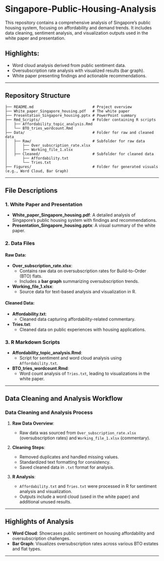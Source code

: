 # Singapore-Public-Housing-Analysis
This repository contains a comprehensive analysis of Singapore’s public housing system, focusing on affordability and demand trends. It includes data cleaning, sentiment analysis, and visualization outputs used in the white paper and presentation.

## Highlights:
- Word cloud analysis derived from public sentiment data.
- Oversubscription rate analysis with visualized results (bar graph).
- White paper presenting findings and actionable recommendations.

---

## Repository Structure
```
├── README.md                           # Project overview
├── White_paper_Singapore_housing.pdf   # The white paper
├── Presentation_Singapore_housing.pptx # PowerPoint summary
├── Rmd_Scripts/                        # Folder containing R scripts
│   ├── Affordability_topic_analysis.Rmd
│   └── BTO_tries_wordcount.Rmd
├── Data/                               # Folder for raw and cleaned data
│   ├── Raw/                            # Subfolder for raw data
│   │   ├── Over_subscription_rate.xlsx
│   │   ├── Working_file_1.xlsx
│   ├── Cleaned/                        # Subfolder for cleaned data
│       ├── Affordability.txt
│       └── Tries.txt
├── Figures/                            # Folder for generated visuals (e.g., Word Cloud, Bar Graph)
```

---

## File Descriptions

### 1. White Paper and Presentation
- **White_paper_Singapore_housing.pdf**: A detailed analysis of Singapore’s public housing system with findings and recommendations.
- **Presentation_Singapore_housing.pptx**: A visual summary of the white paper.

### 2. Data Files
#### Raw Data:
- **Over_subscription_rate.xlsx**:
  - Contains raw data on oversubscription rates for Build-to-Order (BTO) flats.
  - Includes a **bar graph** summarizing oversubscription trends.
- **Working_file_1.xlsx**:
  - Source data for text-based analysis and visualization in R.

#### Cleaned Data:
- **Affordability.txt**:
  - Cleaned data capturing affordability-related commentary.
- **Tries.txt**:
  - Cleaned data on public experiences with housing applications.

### 3. R Markdown Scripts
- **Affordability_topic_analysis.Rmd**:
  - Script for sentiment and word cloud analysis using `Affordability.txt`.
- **BTO_tries_wordcount.Rmd**:
  - Word count analysis of `Tries.txt`, leading to visualizations in the white paper.

---

## Data Cleaning and Analysis Workflow

### Data Cleaning and Analysis Process
1. **Raw Data Overview**:
   - Raw data was sourced from `Over_subscription_rate.xlsx` (oversubscription rates) and `Working_file_1.xlsx` (commentary).

2. **Cleaning Steps**:
   - Removed duplicates and handled missing values.
   - Standardized text formatting for consistency.
   - Saved cleaned data in `.txt` format for analysis.

3. **R Analysis**:
   - `Affordability.txt` and `Tries.txt` were processed in R for sentiment analysis and visualization.
   - Outputs include a word cloud (used in the white paper) and additional unused results.

---

## Highlights of Analysis
- **Word Cloud**: Showcases public sentiment on housing affordability and oversubscription challenges.
- **Bar Graph**: Visualizes oversubscription rates across various BTO estates and flat types.

---

